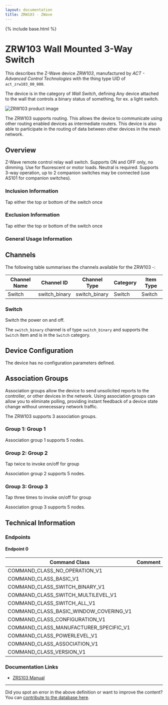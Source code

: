 ```yaml
---
layout: documentation
title: ZRW103 - ZWave
---
```


{% include base.html %}

# ZRW103 Wall Mounted 3-Way Switch
This describes the Z-Wave device *ZRW103*, manufactured by *ACT - Advanced Control Technologies* with the thing type UID of ```act_zrw103_00_000```.

The device is in the category of *Wall Switch*, defining Any device attached to the wall that controls a binary status of something, for ex. a light switch.

![ZRW103 product image](https://opensmarthouse.org/zwavedatabase/1297/image/)


The ZRW103 supports routing. This allows the device to communicate using other routing enabled devices as intermediate routers.  This device is also able to participate in the routing of data between other devices in the mesh network.

## Overview

Z-Wave remote control relay wall switch. Supports ON and OFF only, no dimming. Use for fluorescent or motor loads. Neutral is required. Supports 3-way operation, up to 2 companion switches may be connected (use AS101 for companion switches).

### Inclusion Information

Tap either the top or bottom of the switch once

### Exclusion Information

Tap either the top or bottom of the switch once

### General Usage Information



## Channels

The following table summarises the channels available for the ZRW103 -:

| Channel Name | Channel ID | Channel Type | Category | Item Type |
|--------------|------------|--------------|----------|-----------|
| Switch | switch_binary | switch_binary | Switch | Switch | 

### Switch
Switch the power on and off.

The ```switch_binary``` channel is of type ```switch_binary``` and supports the ```Switch``` item and is in the ```Switch``` category.



## Device Configuration

The device has no configuration parameters defined.

## Association Groups

Association groups allow the device to send unsolicited reports to the controller, or other devices in the network. Using association groups can allow you to eliminate polling, providing instant feedback of a device state change without unnecessary network traffic.

The ZRW103 supports 3 association groups.

### Group 1: Group 1


Association group 1 supports 5 nodes.

### Group 2: Group 2

Tap twice to invoke on/off for group

Association group 2 supports 5 nodes.

### Group 3: Group 3

Tap three times to invoke on/off for group

Association group 3 supports 5 nodes.

## Technical Information

### Endpoints

#### Endpoint 0

| Command Class | Comment |
|---------------|---------|
| COMMAND_CLASS_NO_OPERATION_V1| |
| COMMAND_CLASS_BASIC_V1| |
| COMMAND_CLASS_SWITCH_BINARY_V1| |
| COMMAND_CLASS_SWITCH_MULTILEVEL_V1| |
| COMMAND_CLASS_SWITCH_ALL_V1| |
| COMMAND_CLASS_BASIC_WINDOW_COVERING_V1| |
| COMMAND_CLASS_CONFIGURATION_V1| |
| COMMAND_CLASS_MANUFACTURER_SPECIFIC_V1| |
| COMMAND_CLASS_POWERLEVEL_V1| |
| COMMAND_CLASS_ASSOCIATION_V1| |
| COMMAND_CLASS_VERSION_V1| |

### Documentation Links

* [ZRS103 Manual](https://opensmarthouse.org/zwavedatabase/1297/reference/zrw103.pdf)

---

Did you spot an error in the above definition or want to improve the content?
You can [contribute to the database here](https://opensmarthouse.org/zwavedatabase/1297).
